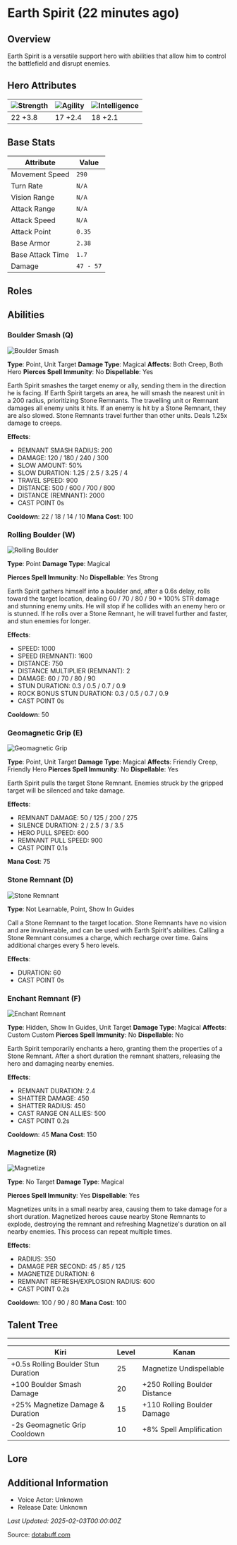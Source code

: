 # Earth Spirit (22 minutes ago)

## Overview
Earth Spirit is a versatile support hero with abilities that allow him to control the battlefield and disrupt enemies.

## Hero Attributes
| ![Strength](https://www.dotabuff.com/assets/hero_str-c4c83daf6344eee5758e6634a6535394cdcf03a9a8292076260cbe42b76d1b4c.png) | ![Agility](https://www.dotabuff.com/assets/hero_agi-f7c48b4a53d1a3f879d97d7afce7326b01d4a1a053fec8ea922ac6bbbe7947d7.png) | ![Intelligence](https://www.dotabuff.com/assets/hero_int-b590a71ef3df24fd995abacac069e7dbf3ee126cc67d6969bb3bea8034124232.png) |
|------------------------|------------------------|----------------------------|
| 22 +3.8             | 17 +2.4              | 18 +2.1            |

## Base Stats
| Attribute | Value |
|-----------|-------|
| Movement Speed | `290` |
| Turn Rate | `N/A` |
| Vision Range | `N/A` |
| Attack Range | `N/A` |
| Attack Speed | `N/A` |
| Attack Point | `0.35` |
| Base Armor | `2.38` |
| Base Attack Time | `1.7` |
| Damage | `47 - 57` |

## Roles


## Abilities
### Boulder Smash (Q)
![Boulder Smash](https://www.dotabuff.com/assets/skills/earth-spirit-boulder-smash-5608-75418fdb5cedce1bd33d10a86ce760998e2b05c9a24115c0c80f7e1fb57fd1e9.jpg)

**Type**: Point, Unit Target
**Damage Type**: Magical
**Affects**: Both Creep, Both Hero
**Pierces Spell Immunity**: No
**Dispellable**: Yes

Earth Spirit smashes the target enemy or ally, sending them in the direction he is facing. If Earth Spirit targets an area, he will smash the nearest unit in a 200 radius, prioritizing Stone Remnants. The travelling unit or Remnant damages all enemy units it hits. If an enemy is hit by a Stone Remnant, they are also slowed. Stone Remnants travel further than other units. Deals 1.25x damage to creeps.

**Effects**:
- REMNANT SMASH RADIUS: 200
- DAMAGE: 120 / 180 / 240 / 300
- SLOW AMOUNT: 50%
- SLOW DURATION: 1.25 / 2.5 / 3.25 / 4
- TRAVEL SPEED: 900
- DISTANCE: 500 / 600 / 700 / 800
- DISTANCE (REMNANT): 2000
- CAST POINT 0s


**Cooldown**: 22 / 18 / 14 / 10
**Mana Cost**: 100



### Rolling Boulder (W)
![Rolling Boulder](https://www.dotabuff.com/assets/skills/earth-spirit-rolling-boulder-5609-09c157fa4cace61aa942327d0ba65d40a2ee9ed085475133395ff48e131f8bbb.jpg)

**Type**: Point
**Damage Type**: Magical

**Pierces Spell Immunity**: No
**Dispellable**: Yes Strong

Earth Spirit gathers himself into a boulder and, after a 0.6s delay, rolls toward the target location, dealing 60 / 70 / 80 / 90 + 100% STR damage and stunning enemy units. He will stop if he collides with an enemy hero or is stunned. If he rolls over a Stone Remnant, he will travel further and faster, and stun enemies for longer.

**Effects**:
- SPEED: 1000
- SPEED (REMNANT): 1600
- DISTANCE: 750
- DISTANCE MULTIPLIER (REMNANT): 2
- DAMAGE: 60 / 70 / 80 / 90
- STUN DURATION: 0.3 / 0.5 / 0.7 / 0.9
- ROCK BONUS STUN DURATION: 0.3 / 0.5 / 0.7 / 0.9
- CAST POINT 0s


**Cooldown**: 50




### Geomagnetic Grip (E)
![Geomagnetic Grip](https://www.dotabuff.com/assets/skills/earth-spirit-geomagnetic-grip-5610-a3a22acfd9d2a2cc3c59adf1819ebf540c8523e27e78c4adfa0f40db91b92ff4.jpg)

**Type**: Point, Unit Target
**Damage Type**: Magical
**Affects**: Friendly Creep, Friendly Hero
**Pierces Spell Immunity**: No
**Dispellable**: Yes

Earth Spirit pulls the target Stone Remnant. Enemies struck by the gripped target will be silenced and take damage.

**Effects**:
- REMNANT DAMAGE: 50 / 125 / 200 / 275
- SILENCE DURATION: 2 / 2.5 / 3 / 3.5
- HERO PULL SPEED: 600
- REMNANT PULL SPEED: 900
- CAST POINT 0.1s



**Mana Cost**: 75



### Stone Remnant (D)
![Stone Remnant](https://www.dotabuff.com/assets/skills/earth-spirit-stone-remnant-1395-05fb68851f01bc23083997c60f84680b0e3cd907758a95f7c3447e69fb19409b.jpg)

**Type**: Not Learnable, Point, Show In Guides





Call a Stone Remnant to the target location. Stone Remnants have no vision and are invulnerable, and can be used with Earth Spirit's abilities. Calling a Stone Remnant consumes a charge, which recharge over time. Gains additional charges every 5 hero levels.

**Effects**:
- DURATION: 60
- CAST POINT 0s







### Enchant Remnant (F)
![Enchant Remnant](https://www.dotabuff.com/assets/skills/earth-spirit-enchant-remnant-5648-1460eb701900c0bac80b836b21565b51481c5a822be0b58b1e52740c22bcd656.jpg)

**Type**: Hidden, Show In Guides, Unit Target
**Damage Type**: Magical
**Affects**: Custom Custom
**Pierces Spell Immunity**: No
**Dispellable**: No

Earth Spirit temporarily enchants a hero, granting them the properties of a Stone Remnant. After a short duration the remnant shatters, releasing the hero and damaging nearby enemies.

**Effects**:
- REMNANT DURATION: 2.4
- SHATTER DAMAGE: 450
- SHATTER RADIUS: 450
- CAST RANGE ON ALLIES: 500
- CAST POINT 0.2s


**Cooldown**: 45
**Mana Cost**: 150



### Magnetize (R)
![Magnetize](https://www.dotabuff.com/assets/skills/earth-spirit-magnetize-5612-6e5e73b39cefda5d5676ab76c79d4af176c451c38c945e937ad43157fa7f90d3.jpg)

**Type**: No Target
**Damage Type**: Magical

**Pierces Spell Immunity**: Yes
**Dispellable**: Yes

Magnetizes units in a small nearby area, causing them to take damage for a short duration. Magnetized heroes cause nearby Stone Remnants to explode, destroying the remnant and refreshing Magnetize's duration on all nearby enemies. This process can repeat multiple times.

**Effects**:
- RADIUS: 350
- DAMAGE PER SECOND: 45 / 85 / 125
- MAGNETIZE DURATION: 6
- REMNANT REFRESH/EXPLOSION RADIUS: 600
- CAST POINT 0.2s


**Cooldown**: 100 / 90 / 80
**Mana Cost**: 100




## Talent Tree
------------
Kiri | Level | Kanan
------|--------|-------
+0.5s Rolling Boulder Stun Duration | 25 | Magnetize Undispellable
+100 Boulder Smash Damage | 20 | +250 Rolling Boulder Distance
+25% Magnetize Damage & Duration | 15 | +110 Rolling Boulder Damage
-2s Geomagnetic Grip Cooldown | 10 | +8% Spell Amplification

## Lore
> 

## Additional Information
- Voice Actor: Unknown
- Release Date: Unknown

_Last Updated: 2025-02-03T00:00:00Z_

Source: [dotabuff.com](https://www.dotabuff.com/heroes/earth-spirit/abilities)

